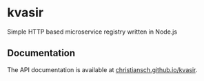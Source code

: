 # kvasir
Simple HTTP based microservice registry written in Node.js

## Documentation
The API documentation is available at
[christiansch.github.io/kvasir](https://christiansch.github.io/kvasir/).

